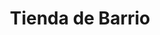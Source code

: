 ---
title: "Tienda de Barrio"
url: /ciudad-satelite/tienda-de-barrio-avenida-del-policia-4/
shop: comodidad
---